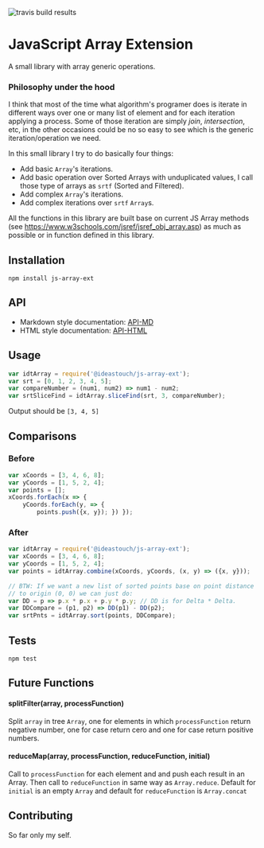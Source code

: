 ![travis build results](https://travis-ci.org/ideastouch/js-array-ext.svg?branch=master)    

JavaScript Array Extension
=========
A small library with array generic operations.

### Philosophy under the hood
I think that most of the time what algorithm's programer does is iterate in different ways over one or many list of element and for each iteration applying a process.
Some of those iteration are simply _join_, _intersection_, etc, in the other occasions could be no so easy to see which is the generic iteration/operation we need.

In this small library I try to do basically four things:
- Add basic `Array`'s iterations.
- Add basic operation over Sorted Arrays with unduplicated values, I call those type of arrays as `srtf` (Sorted and Filtered).
- Add complex `Array`'s iterations.
- Add complex iterations over `srtf` `Array`s.

All the functions in this library are built base on current JS Array methods (see <https://www.w3schools.com/jsref/jsref_obj_array.asp>) as much as possible or in function defined in this library.

## Installation
`npm install js-array-ext`

## API
- Markdown style documentation: [API-MD](https://github.com/ideastouch/js-array-ext/blob/master/docs/index.md)
- HTML style documentation: [API-HTML](https://htmlpreview.github.io/?https://github.com/ideastouch/js-array-ext/blob/master/html/global.html)

## Usage
```javascript
var idtArray = require('@ideastouch/js-array-ext');
var srt = [0, 1, 2, 3, 4, 5];
var compareNumber = (num1, num2) => num1 - num2;
var srtSliceFind = idtArray.sliceFind(srt, 3, compareNumber);
```  
  
  Output should be `[3, 4, 5]`

## Comparisons 
### Before
```javascript
var xCoords = [3, 4, 6, 8];
var yCoords = [1, 5, 2, 4];
var points = [];
xCoords.forEach(x => {
	yCoords.forEach(y, => {
		points.push({x, y}); }) });
```

### After
```javascript
var idtArray = require('@ideastouch/js-array-ext');
var xCoords = [3, 4, 6, 8];
var yCoords = [1, 5, 2, 4];
var points = idtArray.combine(xCoords, yCoords, (x, y) => ({x, y}));
	
// BTW: If we want a new list of sorted points base on point distance
// to origin (0, 0) we can just do:
var DD = p => p.x * p.x + p.y * p.y; // DD is for Delta * Delta.
var DDCompare = (p1, p2) => DD(p1) - DD(p2);
var srtPnts = idtArray.sort(points, DDCompare);
```
## Tests
`npm test`

## Future Functions

#### splitFilter(array, processFunction) 

Split `array` in tree `Array`, one for elements in which `processFunction` return negative number, one for case return cero and one for case return positive numbers.

#### reduceMap(array, processFunction, reduceFunction, initial) 

Call to `processFunction` for each element and and push each result in an Array. Then call to `reduceFunction` in same way as `Array.reduce`. Default for `initial` is an empty `Array` and default for `reduceFunction` is `Array.concat`

## Contributing

So far only my self.